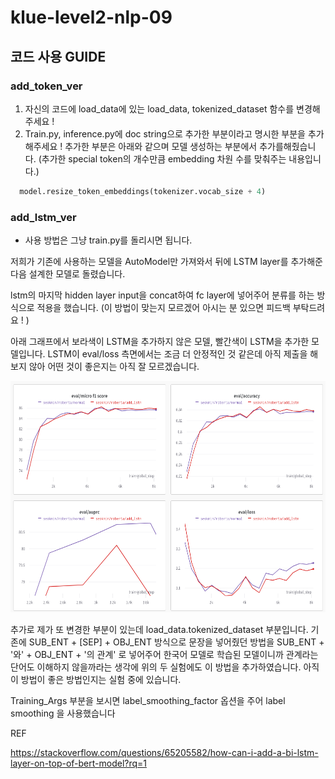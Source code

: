 # klue-level2-nlp-09



## 코드 사용 GUIDE

### add_token_ver

1. 자신의 코드에 load_data에 있는 load_data, tokenized_dataset 함수를 변경해주세요 !
2. Train.py, inference.py에 doc string으로 추가한 부분이라고 명시한 부분을 추가해주세요 ! 추가한 부분은 아래와 같으며 모델 생성하는 부분에서 추가를해줬습니다. (추가한 special token의 개수만큼 embedding 차원 수를 맞춰주는 내용입니다.)

``` python
  model.resize_token_embeddings(tokenizer.vocab_size + 4)
```



### add_lstm_ver

- 사용 방법은 그냥 train.py를 돌리시면 됩니다.

저희가 기존에 사용하는 모델을 AutoModel만 가져와서 뒤에 LSTM layer를 추가해준 다음 설계한 모델로 돌렸습니다.

lstm의 마지막 hidden layer input을 concat하여 fc layer에 넣어주어 분류를 하는 방식으로 적용을 했습니다. (이 방법이 맞는지 모르겠어 아시는 분 있으면 피드백 부탁드려요 ! )

아래 그래프에서 보라색이 LSTM을 추가하지 않은 모델, 빨간색이 LSTM을 추가한 모델입니다. LSTM이 eval/loss 측면에서는 조금 더 안정적인 것 같은데 아직 제출을 해보지 않아 어떤 것이 좋은지는 아직 잘 모르겠습니다.

<img src= './img/LSTM.png' width= "700" height= "370">



추가로 제가 또 변경한 부분이 있는데 load_data.tokenized_dataset 부분입니다. 기존에 SUB_ENT + [SEP] + OBJ_ENT 방식으로 문장을 넣어줬던 방법을 SUB_ENT + '와' + OBJ_ENT + '의 관계' 로 넣어주어 한국어 모델로 학습된 모델이니까 관계라는 단어도 이해하지 않을까라는 생각에 위의 두 실험에도 이 방법을 추가하였습니다. 아직 이 방법이 좋은 방법인지는 실험 중에 있습니다.

Training_Args 부분을 보시면 label_smoothing_factor 옵션을 주어 label smoothing 을 사용했습니다



REF

https://stackoverflow.com/questions/65205582/how-can-i-add-a-bi-lstm-layer-on-top-of-bert-model?rq=1
